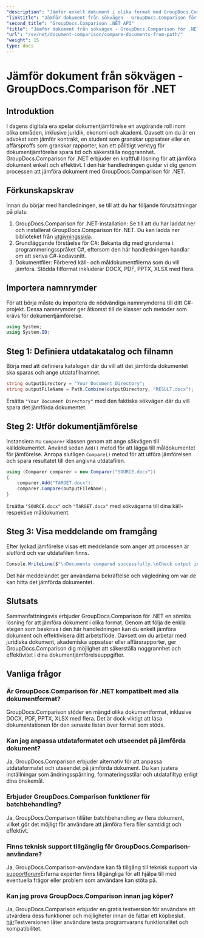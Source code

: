 ```yaml
---
"description": "Jämför enkelt dokument i olika format med GroupDocs.Comparison för .NET. Spara tid och säkerställ noggrannhet i juridiska, akademiska och affärsmässiga uppgifter."
"linktitle": "Jämför dokument från sökvägen - GroupDocs.Comparison för .NET"
"second_title": "GroupDocs.Comparison .NET API"
"title": "Jämför dokument från sökvägen - GroupDocs.Comparison för .NET"
"url": "/sv/net/document-comparison/compare-documents-from-path/"
"weight": 15
type: docs
---
```

# Jämför dokument från sökvägen - GroupDocs.Comparison för .NET

## Introduktion
I dagens digitala era spelar dokumentjämförelse en avgörande roll inom olika områden, inklusive juridik, ekonomi och akademi. Oavsett om du är en advokat som jämför kontrakt, en student som granskar uppsatser eller en affärsproffs som granskar rapporter, kan ett pålitligt verktyg för dokumentjämförelse spara tid och säkerställa noggrannhet. GroupDocs.Comparison för .NET erbjuder en kraftfull lösning för att jämföra dokument enkelt och effektivt. I den här handledningen guidar vi dig genom processen att jämföra dokument med GroupDocs.Comparison för .NET.
## Förkunskapskrav
Innan du börjar med handledningen, se till att du har följande förutsättningar på plats:
1. GroupDocs.Comparison för .NET-installation: Se till att du har laddat ner och installerat GroupDocs.Comparison för .NET. Du kan ladda ner biblioteket från [utgivningssida](https://releases.groupdocs.com/comparison/net/).
2. Grundläggande förståelse för C#: Bekanta dig med grunderna i programmeringsspråket C#, eftersom den här handledningen handlar om att skriva C#-kodavsnitt.
3. Dokumentfiler: Förbered käll- och måldokumentfilerna som du vill jämföra. Stödda filformat inkluderar DOCX, PDF, PPTX, XLSX med flera.

## Importera namnrymder
För att börja måste du importera de nödvändiga namnrymderna till ditt C#-projekt. Dessa namnrymder ger åtkomst till de klasser och metoder som krävs för dokumentjämförelse.
```csharp
using System;
using System.IO;
```
## Steg 1: Definiera utdatakatalog och filnamn
Börja med att definiera katalogen där du vill att det jämförda dokumentet ska sparas och ange utdatafilnamnet.
```csharp
string outputDirectory = "Your Document Directory";
string outputFileName = Path.Combine(outputDirectory, "RESULT.docx");
```
Ersätta `"Your Document Directory"` med den faktiska sökvägen där du vill spara det jämförda dokumentet.
## Steg 2: Utför dokumentjämförelse
Instansiera nu `Comparer` klassen genom att ange sökvägen till källdokumentet. Använd sedan `Add()` metod för att lägga till måldokumentet för jämförelse. Anropa slutligen `Compare()` metod för att utföra jämförelsen och spara resultatet till den angivna utdatafilen.
```csharp
using (Comparer comparer = new Comparer("SOURCE.docx"))
{
    comparer.Add("TARGET.docx");
    comparer.Compare(outputFileName);
}
```
Ersätta `"SOURCE.docx"` och `"TARGET.docx"` med sökvägarna till dina käll- respektive måldokument.
## Steg 3: Visa meddelande om framgång
Efter lyckad jämförelse visas ett meddelande som anger att processen är slutförd och var utdatafilen finns.
```csharp
Console.WriteLine($"\nDocuments compared successfully.\nCheck output in {outputDirectory}.");
```
Det här meddelandet ger användarna bekräftelse och vägledning om var de kan hitta det jämförda dokumentet.

## Slutsats
Sammanfattningsvis erbjuder GroupDocs.Comparison för .NET en sömlös lösning för att jämföra dokument i olika format. Genom att följa de enkla stegen som beskrivs i den här handledningen kan du enkelt jämföra dokument och effektivisera ditt arbetsflöde. Oavsett om du arbetar med juridiska dokument, akademiska uppsatser eller affärsrapporter, ger GroupDocs.Comparison dig möjlighet att säkerställa noggrannhet och effektivitet i dina dokumentjämförelseuppgifter.
## Vanliga frågor
### Är GroupDocs.Comparison för .NET kompatibelt med alla dokumentformat?
GroupDocs.Comparison stöder en mängd olika dokumentformat, inklusive DOCX, PDF, PPTX, XLSX med flera. Det är dock viktigt att läsa dokumentationen för den senaste listan över format som stöds.
### Kan jag anpassa utdataformatet och utseendet på jämförda dokument?
Ja, GroupDocs.Comparison erbjuder alternativ för att anpassa utdataformatet och utseendet på jämförda dokument. Du kan justera inställningar som ändringsspårning, formateringsstilar och utdatafiltyp enligt dina önskemål.
### Erbjuder GroupDocs.Comparison funktioner för batchbehandling?
Ja, GroupDocs.Comparison tillåter batchbehandling av flera dokument, vilket gör det möjligt för användare att jämföra flera filer samtidigt och effektivt.
### Finns teknisk support tillgänglig för GroupDocs.Comparison-användare?
Ja, GroupDocs.Comparison-användare kan få tillgång till teknisk support via [supportforum](https://forum.groupdocs.com/c/comparison/12)Erfarna experter finns tillgängliga för att hjälpa till med eventuella frågor eller problem som användare kan stöta på.
### Kan jag prova GroupDocs.Comparison innan jag köper?
Ja, GroupDocs.Comparison erbjuder en gratis testversion för användare att utvärdera dess funktioner och möjligheter innan de fattar ett köpbeslut. [här](https://releases.groupdocs.com/)Testversionen låter användare testa programvarans funktionalitet och kompatibilitet.